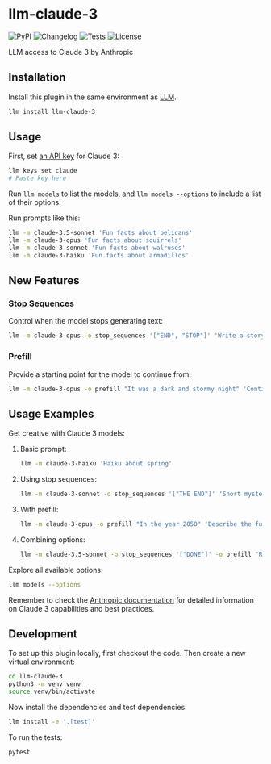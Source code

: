 # llm-claude-3

[![PyPI](https://img.shields.io/pypi/v/llm-claude-3.svg)](https://pypi.org/project/llm-claude-3/)
[![Changelog](https://img.shields.io/github/v/release/simonw/llm-claude-3?include_prereleases&label=changelog)](https://github.com/simonw/llm-claude-3/releases)
[![Tests](https://github.com/simonw/llm-claude-3/actions/workflows/test.yml/badge.svg)](https://github.com/simonw/llm-claude-3/actions/workflows/test.yml)
[![License](https://img.shields.io/badge/license-Apache%202.0-blue.svg)](https://github.com/simonw/llm-claude-3/blob/main/LICENSE)

LLM access to Claude 3 by Anthropic

## Installation

Install this plugin in the same environment as [LLM](https://llm.datasette.io/).
```bash
llm install llm-claude-3
```
## Usage

First, set [an API key](https://console.anthropic.com/settings/keys) for Claude 3:
```bash
llm keys set claude
# Paste key here
```

Run `llm models` to list the models, and `llm models --options` to include a list of their options.

Run prompts like this:
```bash
llm -m claude-3.5-sonnet 'Fun facts about pelicans'
llm -m claude-3-opus 'Fun facts about squirrels'
llm -m claude-3-sonnet 'Fun facts about walruses'
llm -m claude-3-haiku 'Fun facts about armadillos'
```

## New Features

### Stop Sequences
Control when the model stops generating text:

```bash
llm -m claude-3-opus -o stop_sequences '["END", "STOP"]' 'Write a story'
```

### Prefill
Provide a starting point for the model to continue from:

```bash
llm -m claude-3-opus -o prefill "It was a dark and stormy night" 'Continue the story'
```

## Usage Examples

Get creative with Claude 3 models:

1. Basic prompt:
   ```bash
   llm -m claude-3-haiku 'Haiku about spring'
   ```

2. Using stop sequences:
   ```bash
   llm -m claude-3-sonnet -o stop_sequences '["THE END"]' 'Short mystery story'
   ```

3. With prefill:
   ```bash
   llm -m claude-3-opus -o prefill "In the year 2050" 'Describe the future'
   ```

4. Combining options:
   ```bash
   llm -m claude-3.5-sonnet -o stop_sequences '["DONE"]' -o prefill "Recipe for happiness:" 'Complete the recipe'
   ```

Explore all available options:
```bash
llm models --options
```

Remember to check the [Anthropic documentation](https://docs.anthropic.com) for detailed information on Claude 3 capabilities and best practices.

## Development

To set up this plugin locally, first checkout the code. Then create a new virtual environment:
```bash
cd llm-claude-3
python3 -m venv venv
source venv/bin/activate
```
Now install the dependencies and test dependencies:
```bash
llm install -e '.[test]'
```
To run the tests:
```bash
pytest
```